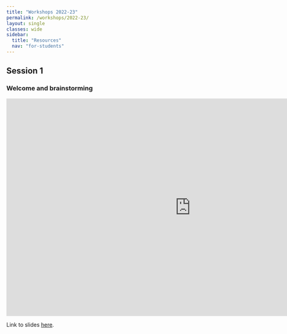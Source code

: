 ```yaml
---
title: "Workshops 2022-23"
permalink: /workshops/2022-23/
layout: single
classes: wide
sidebar:
  title: "Resources"
  nav: "for-students"
---
```


## Session 1

### Welcome and brainstorming

<iframe src="https://docs.google.com/presentation/d/e/2PACX-1vQq7fEmsTbfTm1WZDtZlWUETeZPqVf9-lm4tgY2SAFrig_kq9Mv4XtKl5LIyuarO4HslVouC2Ng8Cbh/embed?start=false&loop=false&delayms=3000" frameborder="0" width="960" height="569" allowfullscreen="true" mozallowfullscreen="true" webkitallowfullscreen="true"></iframe>

Link to slides [here](https://docs.google.com/presentation/d/e/2PACX-1vQq7fEmsTbfTm1WZDtZlWUETeZPqVf9-lm4tgY2SAFrig_kq9Mv4XtKl5LIyuarO4HslVouC2Ng8Cbh/pub?start=false&loop=false&delayms=3000).

